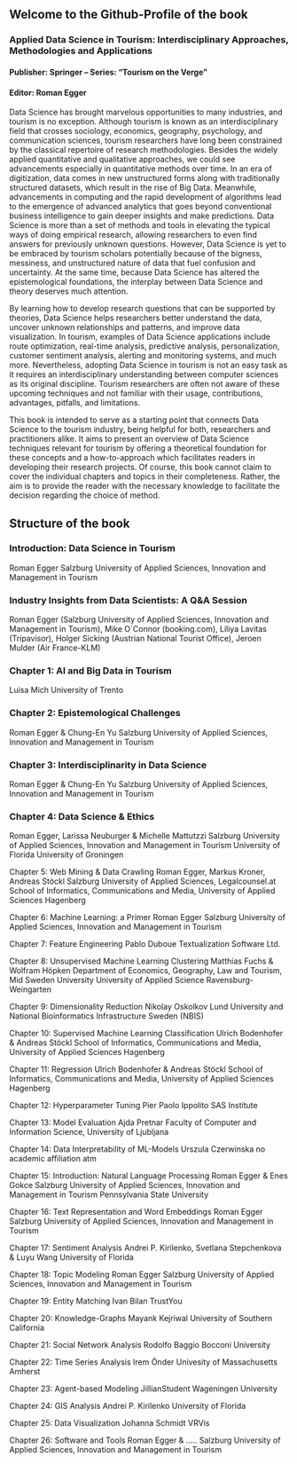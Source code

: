 ## Welcome to the Github-Profile of the book 

### Applied Data Science in Tourism: Interdisciplinary Approaches, Methodologies and Applications
#### Publisher: Springer – Series: “Tourism on the Verge”
#### Editor: Roman Egger

Data Science has brought marvelous opportunities to many industries, and tourism is no exception. Although tourism is known as an interdisciplinary field that crosses sociology, economics, geography, psychology, and communication sciences, tourism researchers have long been constrained by the classical repertoire of research methodologies. Besides the widely applied quantitative and qualitative approaches, we could see advancements especially in quantitative methods over time. In an era of digitization, data comes in new unstructured forms along with traditionally structured datasets, which result in the rise of Big Data. Meanwhile, advancements in computing and the rapid development of algorithms lead to the emergence of advanced analytics that goes beyond conventional business intelligence to gain deeper insights and make predictions. Data Science is more than a set of methods and tools in elevating the typical ways of doing empirical research, allowing researchers to even find answers for previously unknown questions. However, Data Science is yet to be embraced by tourism scholars potentially because of the bigness, messiness, and unstructured nature of data that fuel confusion and uncertainty. At the same time, because Data Science has altered the epistemological foundations, the interplay between Data Science and theory deserves much attention.

By learning how to develop research questions that can be supported by theories, Data Science helps researchers better understand the data, uncover unknown relationships and patterns, and improve data visualization. In tourism, examples of Data Science applications include route optimization, real-time analysis, predictive analysis, personalization, customer sentiment analysis, alerting and monitoring systems, and much more. Nevertheless, adopting Data Science in tourism is not an easy task as it requires an interdisciplinary understanding between computer sciences as its original discipline. Tourism researchers are often not aware of these upcoming techniques and not familiar with their usage, contributions, advantages, pitfalls, and limitations.

This book is intended to serve as a starting point that connects Data Science to the tourism industry, being helpful for both, researchers and practitioners alike. It aims to present an overview of Data Science techniques relevant for tourism by offering a theoretical foundation for these concepts and a how-to-approach which facilitates readers in developing their research projects. Of course, this book cannot claim to cover the individual chapters and topics in their completeness. Rather, the aim is to provide the reader with the necessary knowledge to facilitate the decision regarding the choice of method.

## Structure of the book
### Introduction: Data Science in Tourism
Roman Egger
Salzburg University of Applied Sciences, Innovation and Management in Tourism

### Industry Insights from Data Scientists: A Q&A Session
Roman Egger (Salzburg University of Applied Sciences, Innovation and Management in Tourism), Mike O´Connor (booking.com), Liliya Lavitas (Tripavisor), Holger Sicking (Austrian National Tourist Office), Jeroen Mulder (Air France-KLM)

### Chapter 1: AI and Big Data in Tourism
Luisa Mich
University of Trento

### Chapter 2: Epistemological Challenges
Roman Egger & Chung-En Yu
Salzburg University of Applied Sciences, Innovation and Management in Tourism

### Chapter 3: Interdisciplinarity in Data Science
Roman Egger & Chung-En Yu
Salzburg University of Applied Sciences, Innovation and Management in Tourism

### Chapter 4: Data Science & Ethics
Roman Egger, Larissa Neuburger & Michelle Mattutzzi
Salzburg University of Applied Sciences, Innovation and Management in Tourism
University of Florida
University of Groningen

Chapter 5: Web Mining & Data Crawling
Roman Egger, Markus Kroner, Andreas Stöckl
Salzburg University of Applied Sciences,
Legalcounsel.at
School of Informatics, Communications and Media, University of Applied Sciences Hagenberg

Chapter 6: Machine Learning: a Primer
Roman Egger
Salzburg University of Applied Sciences, Innovation and Management in Tourism

Chapter 7: Feature Engineering
Pablo Duboue
Textualization Software Ltd.

Chapter 8: Unsupervised Machine Learning
Clustering
Matthias Fuchs & Wolfram Höpken
Department of Economics, Geography, Law and Tourism, Mid Sweden University
University of Applied Science Ravensburg-Weingarten

Chapter 9: Dimensionality Reduction
Nikolay Oskolkov
Lund University and National Bioinformatics Infrastructure Sweden (NBIS)

Chapter 10: Supervised Machine Learning
Classification
Ulrich Bodenhofer & Andreas Stöckl
School of Informatics, Communications and Media, University of Applied Sciences Hagenberg

Chapter 11: Regression
Ulrich Bodenhofer & Andreas Stöckl
School of Informatics, Communications and Media, University of Applied Sciences Hagenberg

Chapter 12: Hyperparameter Tuning
Pier Paolo Ippolito
SAS Institute

Chapter 13: Model Evaluation
Ajda Pretnar
Faculty of Computer and Information Science, University of Ljubljana

Chapter 14: Data Interpretability of ML-Models
Urszula Czerwinska
no academic affiliation atm

Chapter 15: Introduction: Natural Language Processing
Roman Egger & Enes Gokce
Salzburg University of Applied Sciences, Innovation and Management in Tourism
Pennsylvania State University

Chapter 16: Text Representation and Word Embeddings
Roman Egger
Salzburg University of Applied Sciences, Innovation and Management in Tourism

Chapter 17: Sentiment Analysis
Andrei P. Kirilenko, Svetlana Stepchenkova & Luyu Wang
University of Florida

Chapter 18: Topic Modeling
Roman Egger
Salzburg University of Applied Sciences, Innovation and Management in Tourism

Chapter 19: Entity Matching
Ivan Bilan
TrustYou

Chapter 20: Knowledge-Graphs
Mayank Kejriwal
University of Southern California

Chapter 21: Social Network Analysis
Rodolfo Baggio
Bocconi University

Chapter 22: Time Series Analysis
Irem Önder
Univesity of Massachusetts Amherst

Chapter 23: Agent-based Modeling
JillianStudent
Wageningen University

Chapter 24: GIS Analysis
Andrei P. Kirilenko
University of Florida

Chapter 25: Data Visualization
Johanna Schmidt
VRVis

Chapter 26: Software and Tools
Roman Egger & …..
Salzburg University of Applied Sciences, Innovation and Management in Tourism
